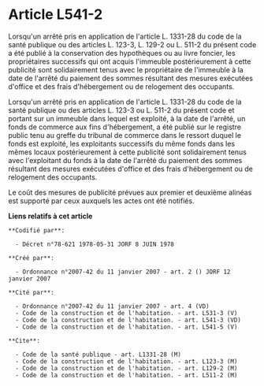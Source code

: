 # Article L541-2

Lorsqu'un arrêté pris en application de l'article L. 1331-28 du code de la santé publique ou des articles L. 123-3, L. 129-2
ou L. 511-2 du présent code a été publié à la conservation des hypothèques ou au livre foncier, les propriétaires successifs
qui ont acquis l'immeuble postérieurement à cette publicité sont solidairement tenus avec le propriétaire de l'immeuble à la
date de l'arrêté du paiement des sommes résultant des mesures exécutées d'office et des frais d'hébergement ou de relogement
des occupants.

Lorsqu'un arrêté pris en application de l'article L. 1331-28 du code de la santé publique ou des articles L. 123-3 ou L.
511-2 du présent code et portant sur un immeuble dans lequel est exploité, à la date de l'arrêté, un fonds de commerce aux
fins d'hébergement, a été publié sur le registre public tenu au greffe du tribunal de commerce dans le ressort duquel le
fonds est exploité, les exploitants successifs du même fonds dans les mêmes locaux postérieurement à cette publicité sont
solidairement tenus avec l'exploitant du fonds à la date de l'arrêté du paiement des sommes résultant des mesures exécutées
d'office et des frais d'hébergement ou de relogement des occupants.

Le coût des mesures de publicité prévues aux premier et deuxième alinéas est supporté par ceux auxquels les actes ont été
notifiés.

**Liens relatifs à cet article**

	**Codifié par**:

	  - Décret n°78-621 1978-05-31 JORF 8 JUIN 1978

	**Créé par**:

	  - Ordonnance n°2007-42 du 11 janvier 2007 - art. 2 () JORF 12 janvier 2007

	**Cité par**:

	  - Ordonnance n°2007-42 du 11 janvier 2007 - art. 4 (VD)
	  - Code de la construction et de l'habitation. - art. L531-3 (V)
	  - Code de la construction et de l'habitation. - art. L541-3 (VD)
	  - Code de la construction et de l'habitation. - art. L541-5 (V)

	**Cite**:

	  - Code de la santé publique - art. L1331-28 (M)
	  - Code de la construction et de l'habitation. - art. L123-3 (M)
	  - Code de la construction et de l'habitation. - art. L129-2 (M)
	  - Code de la construction et de l'habitation. - art. L511-2 (M)
